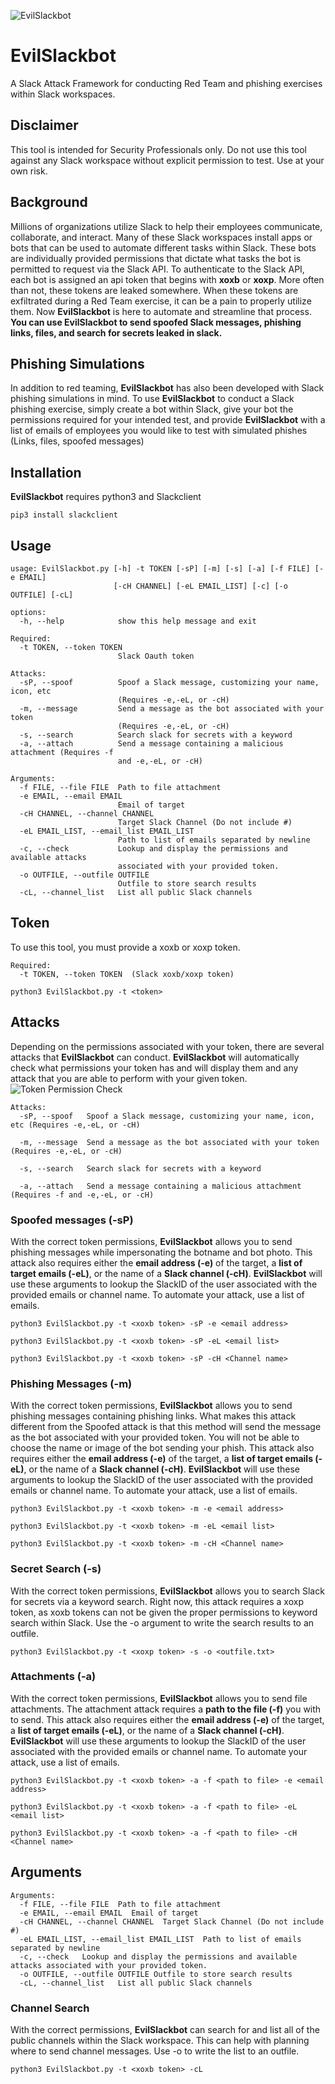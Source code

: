 ![EvilSlackbot](https://raw.githubusercontent.com/Drew-Sec/EvilSlackbot/drewsec/images/logo.png)
# EvilSlackbot
A Slack Attack Framework for conducting Red Team and phishing exercises within Slack workspaces. 

## Disclaimer 
This tool is intended for Security Professionals only. Do not use this tool against any Slack workspace without explicit permission to test. Use at your own risk.

## Background
Millions of organizations utilize Slack to help their employees communicate, collaborate, and interact. Many of these Slack workspaces install apps or bots that can be used to automate different tasks within Slack. These bots are individually provided permissions that dictate what tasks the bot is permitted to request via the Slack API. To authenticate to the Slack API, each bot is assigned an api token that begins with **xoxb** or **xoxp**. More often than not, these tokens are leaked somewhere. When these tokens are exfiltrated during a Red Team exercise, it can be a pain to properly utilize them. Now **EvilSlackbot** is here to automate and streamline that process. **You can use **EvilSlackbot** to send spoofed Slack messages, phishing links, files, and search for secrets leaked in slack.**

## Phishing Simulations
In addition to red teaming, **EvilSlackbot** has also been developed with Slack phishing simulations in mind. To use **EvilSlackbot** to conduct a Slack phishing exercise, simply create a bot within Slack, give your bot  the permissions required for your intended test, and provide **EvilSlackbot** with a list of emails of employees you would like to test with simulated phishes (Links, files, spoofed messages) 

## Installation 
**EvilSlackbot** requires python3 and Slackclient 
```
pip3 install slackclient
```
## Usage
```
usage: EvilSlackbot.py [-h] -t TOKEN [-sP] [-m] [-s] [-a] [-f FILE] [-e EMAIL]
                       [-cH CHANNEL] [-eL EMAIL_LIST] [-c] [-o OUTFILE] [-cL]

options:
  -h, --help            show this help message and exit

Required:
  -t TOKEN, --token TOKEN
                        Slack Oauth token

Attacks:
  -sP, --spoof          Spoof a Slack message, customizing your name, icon, etc
                        (Requires -e,-eL, or -cH)
  -m, --message         Send a message as the bot associated with your token
                        (Requires -e,-eL, or -cH)
  -s, --search          Search slack for secrets with a keyword
  -a, --attach          Send a message containing a malicious attachment (Requires -f
                        and -e,-eL, or -cH)

Arguments:
  -f FILE, --file FILE  Path to file attachment
  -e EMAIL, --email EMAIL
                        Email of target
  -cH CHANNEL, --channel CHANNEL
                        Target Slack Channel (Do not include #)
  -eL EMAIL_LIST, --email_list EMAIL_LIST
                        Path to list of emails separated by newline
  -c, --check           Lookup and display the permissions and available attacks
                        associated with your provided token.
  -o OUTFILE, --outfile OUTFILE
                        Outfile to store search results
  -cL, --channel_list   List all public Slack channels
```
## Token
To use this tool, you must provide a xoxb or xoxp token. 
```
Required:
  -t TOKEN, --token TOKEN  (Slack xoxb/xoxp token)
```
```
python3 EvilSlackbot.py -t <token>
```
## Attacks
Depending on the permissions associated with your token, there are several attacks that **EvilSlackbot** can conduct. **EvilSlackbot** will automatically check what permissions your token has and will display them and any attack that you are able to perform with your given token.  
![Token Permission Check](https://raw.githubusercontent.com/Drew-Sec/EvilSlackbot/drewsec/images/check.png)

```
Attacks:
  -sP, --spoof   Spoof a Slack message, customizing your name, icon, etc (Requires -e,-eL, or -cH)

  -m, --message  Send a message as the bot associated with your token (Requires -e,-eL, or -cH)

  -s, --search   Search slack for secrets with a keyword 

  -a, --attach   Send a message containing a malicious attachment (Requires -f and -e,-eL, or -cH)
```
### __Spoofed messages (-sP)__
With the correct token permissions, **EvilSlackbot** allows you to send phishing messages while impersonating the botname and bot photo. This attack also requires either the **email address (-e)** of the target, a **list of target emails (-eL)**, or the name of a **Slack channel (-cH)**. **EvilSlackbot** will use these arguments to lookup the SlackID of the user associated with the provided emails or channel name. To automate your attack, use a list of emails.

```
python3 EvilSlackbot.py -t <xoxb token> -sP -e <email address>

python3 EvilSlackbot.py -t <xoxb token> -sP -eL <email list>

python3 EvilSlackbot.py -t <xoxb token> -sP -cH <Channel name>
```

### __Phishing Messages (-m)__
With the correct token permissions, **EvilSlackbot** allows you to send phishing messages containing phishing links. What makes this attack different from the Spoofed attack is that this method will send the message as the bot associated with your provided token. You will not be able to choose the name or image of the bot sending your phish. This attack also requires either the **email address (-e)** of the target, a **list of target emails (-eL)**, or the name of a **Slack channel (-cH)**. **EvilSlackbot** will use these arguments to lookup the SlackID of the user associated with the provided emails or channel name. To automate your attack, use a list of emails.
```
python3 EvilSlackbot.py -t <xoxb token> -m -e <email address>

python3 EvilSlackbot.py -t <xoxb token> -m -eL <email list>

python3 EvilSlackbot.py -t <xoxb token> -m -cH <Channel name>
```

### __Secret Search (-s)__
With the correct token permissions, **EvilSlackbot** allows you to search Slack for secrets via a keyword search. Right now, this attack requires a xoxp token, as xoxb tokens can not be given the proper permissions to keyword search within Slack. Use the -o argument to write the search results to an outfile. 
```
python3 EvilSlackbot.py -t <xoxp token> -s -o <outfile.txt>
```

### __Attachments (-a)__
With the correct token permissions, **EvilSlackbot** allows you to send file attachments. The attachment attack requires a **path to the file (-f)** you with to send. This attack also requires either the **email address (-e)** of the target, a **list of target emails (-eL)**, or the name of a **Slack channel (-cH)**. **EvilSlackbot** will use these arguments to lookup the SlackID of the user associated with the provided emails or channel name. To automate your attack, use a list of emails.
```
python3 EvilSlackbot.py -t <xoxb token> -a -f <path to file> -e <email address>

python3 EvilSlackbot.py -t <xoxb token> -a -f <path to file> -eL <email list>

python3 EvilSlackbot.py -t <xoxb token> -a -f <path to file> -cH <Channel name>
``` 

## Arguments
```
Arguments:
  -f FILE, --file FILE  Path to file attachment
  -e EMAIL, --email EMAIL  Email of target
  -cH CHANNEL, --channel CHANNEL  Target Slack Channel (Do not include #)
  -eL EMAIL_LIST, --email_list EMAIL_LIST  Path to list of emails separated by newline
  -c, --check   Lookup and display the permissions and available attacks associated with your provided token.
  -o OUTFILE, --outfile OUTFILE Outfile to store search results
  -cL, --channel_list   List all public Slack channels
```
### Channel Search
With the correct permissions, **EvilSlackbot** can search for and list all of the public channels within the Slack workspace. This can help with planning where to send channel messages. Use -o to write the list to an outfile. 

```
python3 EvilSlackbot.py -t <xoxb token> -cL
```